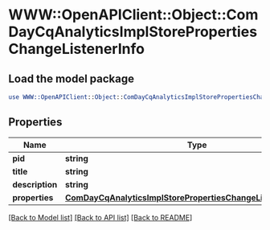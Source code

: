 # WWW::OpenAPIClient::Object::ComDayCqAnalyticsImplStorePropertiesChangeListenerInfo

## Load the model package
```perl
use WWW::OpenAPIClient::Object::ComDayCqAnalyticsImplStorePropertiesChangeListenerInfo;
```

## Properties
Name | Type | Description | Notes
------------ | ------------- | ------------- | -------------
**pid** | **string** |  | [optional] 
**title** | **string** |  | [optional] 
**description** | **string** |  | [optional] 
**properties** | [**ComDayCqAnalyticsImplStorePropertiesChangeListenerProperties**](ComDayCqAnalyticsImplStorePropertiesChangeListenerProperties.md) |  | [optional] 

[[Back to Model list]](../README.md#documentation-for-models) [[Back to API list]](../README.md#documentation-for-api-endpoints) [[Back to README]](../README.md)


